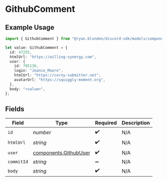 # GithubComment

## Example Usage

```typescript
import { GithubComment } from "@ryan.blunden/discord-sdk/models/components";

let value: GithubComment = {
  id: 47255,
  htmlUrl: "https://willing-synergy.com",
  user: {
    id: 785136,
    login: "Jeanie_Moore",
    htmlUrl: "https://corny-submitter.net",
    avatarUrl: "https://squiggly-moment.org",
  },
  body: "<value>",
};
```

## Fields

| Field                                                          | Type                                                           | Required                                                       | Description                                                    |
| -------------------------------------------------------------- | -------------------------------------------------------------- | -------------------------------------------------------------- | -------------------------------------------------------------- |
| `id`                                                           | *number*                                                       | :heavy_check_mark:                                             | N/A                                                            |
| `htmlUrl`                                                      | *string*                                                       | :heavy_check_mark:                                             | N/A                                                            |
| `user`                                                         | [components.GithubUser](../../models/components/githubuser.md) | :heavy_check_mark:                                             | N/A                                                            |
| `commitId`                                                     | *string*                                                       | :heavy_minus_sign:                                             | N/A                                                            |
| `body`                                                         | *string*                                                       | :heavy_check_mark:                                             | N/A                                                            |